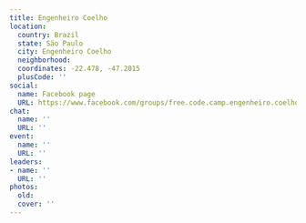 ```yaml
---
title: Engenheiro Coelho
location:
  country: Brazil
  state: São Paulo
  city: Engenheiro Coelho
  neighborhood: 
  coordinates: -22.478, -47.2015
  plusCode: ''
social:
  name: Facebook page
  URL: https://www.facebook.com/groups/free.code.camp.engenheiro.coelho
chat:
  name: ''
  URL: ''
event:
  name: ''
  URL: ''
leaders:
- name: ''
  URL: ''
photos:
  old: 
  cover: ''
---
```

